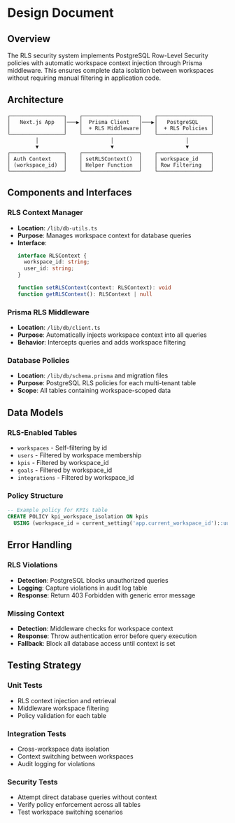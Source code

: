 # Design Document

## Overview

The RLS security system implements PostgreSQL Row-Level Security policies with automatic workspace context injection through Prisma middleware. This ensures complete data isolation between workspaces without requiring manual filtering in application code.

## Architecture

```
┌─────────────────┐    ┌──────────────────┐    ┌─────────────────┐
│   Next.js App   │───▶│  Prisma Client   │───▶│   PostgreSQL    │
│                 │    │  + RLS Middleware│    │  + RLS Policies │
└─────────────────┘    └──────────────────┘    └─────────────────┘
         │                       │                       │
         ▼                       ▼                       ▼
┌─────────────────┐    ┌──────────────────┐    ┌─────────────────┐
│ Auth Context    │    │ setRLSContext()  │    │ workspace_id    │
│ (workspace_id)  │    │ Helper Function  │    │ Row Filtering   │
└─────────────────┘    └──────────────────┘    └─────────────────┘
```

## Components and Interfaces

### RLS Context Manager
- **Location**: `/lib/db-utils.ts`
- **Purpose**: Manages workspace context for database queries
- **Interface**:
  ```typescript
  interface RLSContext {
    workspace_id: string;
    user_id: string;
  }
  
  function setRLSContext(context: RLSContext): void
  function getRLSContext(): RLSContext | null
  ```

### Prisma RLS Middleware
- **Location**: `/lib/db/client.ts`
- **Purpose**: Automatically injects workspace context into all queries
- **Behavior**: Intercepts queries and adds workspace filtering

### Database Policies
- **Location**: `/lib/db/schema.prisma` and migration files
- **Purpose**: PostgreSQL RLS policies for each multi-tenant table
- **Scope**: All tables containing workspace-scoped data

## Data Models

### RLS-Enabled Tables
- `workspaces` - Self-filtering by id
- `users` - Filtered by workspace membership
- `kpis` - Filtered by workspace_id
- `goals` - Filtered by workspace_id
- `integrations` - Filtered by workspace_id

### Policy Structure
```sql
-- Example policy for KPIs table
CREATE POLICY kpi_workspace_isolation ON kpis
  USING (workspace_id = current_setting('app.current_workspace_id')::uuid);
```

## Error Handling

### RLS Violations
- **Detection**: PostgreSQL blocks unauthorized queries
- **Logging**: Capture violations in audit log table
- **Response**: Return 403 Forbidden with generic error message

### Missing Context
- **Detection**: Middleware checks for workspace context
- **Response**: Throw authentication error before query execution
- **Fallback**: Block all database access until context is set

## Testing Strategy

### Unit Tests
- RLS context injection and retrieval
- Middleware workspace filtering
- Policy validation for each table

### Integration Tests
- Cross-workspace data isolation
- Context switching between workspaces
- Audit logging for violations

### Security Tests
- Attempt direct database queries without context
- Verify policy enforcement across all tables
- Test workspace switching scenarios